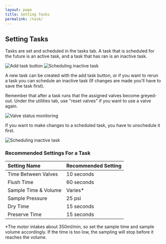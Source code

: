 ```yaml
---
layout: page
title: Setting Tasks
permalink: /task/
---
```


## Setting Tasks

Tasks are set and scheduled in the tasks tab. A task that is scheduled for the future is an active task, and a task that has ran is an inactive task.

<img src="../images/add_task.png" alt="Add task button">

<img src="../images/schedule_task.png" alt="Scheduling inactive task">

A new task can be created with the add task button, or if you want to rerun a task you can schedule an inactive task (If changes are made you'll have to save the task first).

Remember that after a task runs that the assigned valves become greyed-out. Under the utilities tab, use "reset valves" if you want to use a valve again.

<img src="../images/valve_status.png" alt="Valve status monitoring">

If you want to make changes to a scheduled task, you have to unschedule it first.

<img src="../images/unschedule_task.png" alt="Scheduling inactive task">

### Recommended Settings For a Task

| Setting Name         | Recommended Setting |
|:---------------------|:--------------------|
| Time Between Valves  | 10 seconds          |
| Flush Time           | 60 seconds          |
| Sample Time & Volume | Varies*             |
| Sample Pressure      | 25 psi              |
| Dry Time             | 15 seconds          |
| Preserve Time        | 15 seconds          |

*The motor intakes about 350ml/min, so set the sample time and sample volume accordingly. If the time is too low, the sampling will stop before it reaches the volume.
